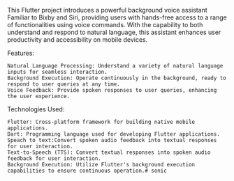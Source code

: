 This Flutter project introduces a powerful background voice assistant Familiar to Bixby and Siri, providing users with hands-free access to a range of functionalities using voice commands. With the capability to both understand and respond to natural language, this assistant enhances user productivity and accessibility on mobile devices.

Features:

    Natural Language Processing: Understand a variety of natural language inputs for seamless interaction.
    Background Execution: Operate continuously in the background, ready to respond to user queries at any time.
    Voice Feedback: Provide spoken responses to user queries, enhancing the user experience.

Technologies Used:

    Flutter: Cross-platform framework for building native mobile applications.
    Dart: Programming language used for developing Flutter applications.
    Speach to text:Convert spoken audio feedback into textual responses for user interaction.
    Text-to-Speech (TTS): Convert textual responses into spoken audio feedback for user interaction.
    Background Execution: Utilize Flutter's background execution capabilities to ensure continuous operation.#   s o n i c  
 